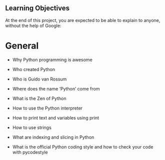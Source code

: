 ## Learning Objectives

At the end of this project, you are expected to be able to explain to anyone, without the help of Google:

# General

* Why Python programming is awesome

* Who created Python

* Who is Guido van Rossum

* Where does the name ‘Python’ come from

* What is the Zen of Python

* How to use the Python interpreter

* How to print text and variables using print

* How to use strings

* What are indexing and slicing in Python

* What is the official Python coding style and how to check your code with pycodestyle
